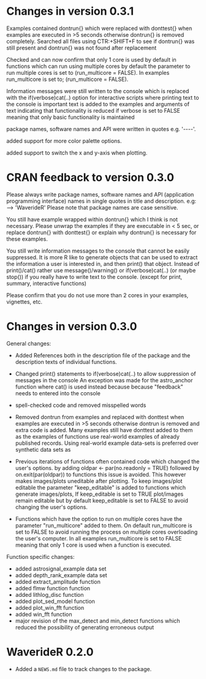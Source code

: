 # Changes in version 0.3.1


Examples contained dontrun{} which were replaced with donttest{} when examples are executed in >5 seconds
otherwise dontrun{} is removed completely. Searched all files using CTR:+SHIFT+F to see if dontrun{} was still
present and dontrun{} was not found after replacement

Checked and can now confirm that only 1 core is used by default in functions which can run
using multiple cores by default the parameter to run multiple cores is set to (run_multicore = FALSE).
In examples run_multicore is set to; (run_multicore = FALSE).

Information messages were still written to the console which is replaced with the if(verbose)cat(..) option
for interactive scripts where printing text to the console is important text is added to the examples and arguments of text indicating that functionality is reduced if verbose is set to FALSE meaning that only basic functionality is
maintained

package names, software names and API were written in quotes e.g. '----'.

added support for more color palette options.

added support to switch the x and y-axis when plotting.


# CRAN feedback to version 0.3.0

Please always write package names, software names and API (application 
programming interface) names in single quotes in title and description. 
e.g: --> 'WaverideR'
Please note that package names are case sensitive.

You still have example wrapped within dontrun{} which I think is not 
necessary.
Please unwrap the examples if they are executable in < 5 sec, or replace 
dontrun{} with donttest{} or explain why dontrun{} is necessary for 
these examples.

You still write information messages to the console that cannot be 
easily suppressed. It is more R like to generate objects that can be 
used to extract the information a user is interested in, and then 
print() that object.
Instead of print()/cat() rather use message()/warning()  or 
if(verbose)cat(..) (or maybe stop()) if you really have to write text to 
the console.
(except for print, summary, interactive functions)

Please confirm that you do not use more than 2 cores in your examples, 
vignettes, etc.


# Changes in version 0.3.0

General changes: 

* Added References both in the description file of the package and the description texts of individual functions.

* Changed print() statements to if(verbose)cat(..) to allow suppression of messages in the console
An exception was made for the astro_anchor function where cat() is used instead because because "feedback" needs
to entered into the console

* spell-checked code and removed misspelled words 

* Removed dontrun from examples and replaced with donttest when examples are executed in >5 seconds
otherwise dontrun is removed and extra code is added. Many examples still have donttest added to them as the examples of functions use real-world examples of already published records. Using real-world example data-sets is preferred over synthetic data sets as  

* Previous iterations of functions often contained code which changed the user's options. by adding oldpar <- par(no.readonly = TRUE) followed by  on.exit(par(oldpar)) to functions this issue is avoided. 
This however makes images/plots uneditable after plotting. To keep images/plot editable the parameter "keep_editable" is added to functions which generate images/plots, If keep_editable is set to TRUE plot/images remain editable but by default keep_editable is set to FALSE to avoid changing the user's options.

* Functions which  have the option to run on  multiple cores have the parameter "run_multicore" added to them. On default run_multicore is set to FALSE to avoid running the process on multiple cores overloading the user's computer. In all examples run_multicore is set to FALSE meaning that only 1 core is used when a function is executed. 

Function specific changes:

* added astrosignal_example data set
* added depth_rank_example data set 
* added extract_amplitude function 
* added flmw function function
* added lithlog_disc function
* added plot_sed_model function
* added plot_win_fft function
* added win_fft  function
* major revision of the max_detect and min_detect functions which reduced the possibility of generating erroneous output 



# WaverideR 0.2.0

* Added a `NEWS.md` file to track changes to the package.
